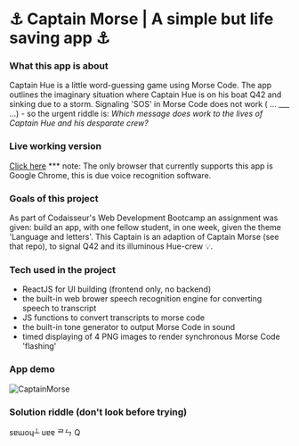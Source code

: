 # ⚓ Captain Morse | A simple but life saving app ⚓

### What this app is about

Captain Hue is a little word-guessing game using Morse Code. The app outlines the imaginary situation where Captain Hue is on his boat Q42 and sinking due to a storm. Signaling 'SOS' in Morse Code does not work ( ... \_\_\_ ...) - so the urgent riddle is: _Which message does work to the lives of Captain Hue and his desparate crew?_

### Live working version

[Click here](https://captain-hue.netlify.app/)
\*\*\* note: The only browser that currently supports this app is Google Chrome, this is due voice recognition software.

### Goals of this project

As part of Codaisseur's Web Development Bootcamp an assignment was given: build an app, with one fellow student, in one week, given the theme 'Language and letters'.
This Captain is an adaption of Captain Morse (see that repo), to signal Q42 and its illuminous Hue-crew 💡.

### Tech used in the project

- ReactJS for UI building (frontend only, no backend)
- the built-in web brower speech recognition engine for converting speech to transcript
- JS functions to convert transcripts to morse code
- the built-in tone generator to output Morse Code in sound
- timed displaying of 4 PNG images to render synchronous Morse Code 'flashing'

### App demo

![CaptainMorse](https://github.com/tdijkmans/morse-code-masters/blob/development/readme-assets/Captain-morse.gif)

### Solution riddle (don't look before trying)

sɐɯoɥ┴ uɐɐ ᄅㄣ Q
